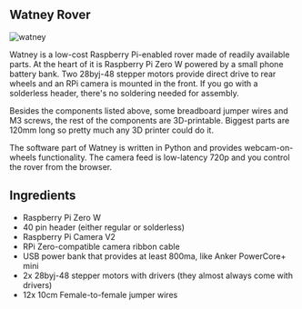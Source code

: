 Watney Rover
------------

![watney](https://i.imgur.com/ZHjlQ2Y.gifv)

Watney is a low-cost Raspberry Pi-enabled rover made of readily available parts. At the heart of it is
Raspberry Pi Zero W powered by a small phone battery bank. Two 28byj-48
stepper motors provide direct drive to rear wheels and an RPi camera is mounted in the front.
If you go with a solderless header, there's no soldering needed for assembly.


Besides the components listed above, some breadboard jumper wires and M3
screws, the rest of the components are 3D-printable. Biggest parts are 120mm long
so pretty much any 3D printer could do it.

The software part of Watney is written in Python and provides webcam-on-wheels
functionality. The camera feed is low-latency 720p and you control the rover from the browser.


Ingredients
------------


* Raspberry Pi Zero W
* 40 pin header (either regular or solderless)
* Raspberry Pi Camera V2
* RPi Zero-compatible camera ribbon cable
* USB power bank that provides at least 800ma, like Anker PowerCore+ mini
* 2x 28byj-48 stepper motors with drivers (they almost always come with drivers)
* 12x 10cm Female-to-female jumper wires